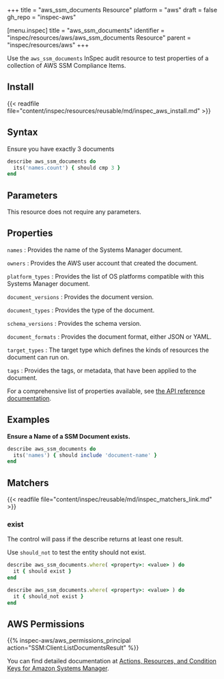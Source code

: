 +++
title = "aws_ssm_documents Resource"
platform = "aws"
draft = false
gh_repo = "inspec-aws"

[menu.inspec]
title = "aws_ssm_documents"
identifier = "inspec/resources/aws/aws_ssm_documents Resource"
parent = "inspec/resources/aws"
+++

Use the `aws_ssm_documents` InSpec audit resource to test properties of a collection of AWS SSM Compliance Items.

## Install

{{< readfile file="content/inspec/resources/reusable/md/inspec_aws_install.md" >}}

## Syntax

 Ensure you have exactly 3 documents

```ruby
describe aws_ssm_documents do
  its('names.count') { should cmp 3 }
end
```

## Parameters

This resource does not require any parameters.

## Properties

`names`
: Provides the name of the Systems Manager document.

`owners`
: Provides the AWS user account that created the document.

`platform_types`
: Provides the list of OS platforms compatible with this Systems Manager document.

`document_versions`
: Provides the document version.

`document_types`
: Provides the type of the document.

`schema_versions`
: Provides the schema version.

`document_formats`
: Provides the document format, either JSON or YAML.

`target_types`
: The target type which defines the kinds of resources the document can run on.

`tags`
: Provides the tags, or metadata, that have been applied to the document.

For a comprehensive list of properties available, see [the API reference documentation](https://docs.aws.amazon.com/systems-manager/latest/APIReference/API_DocumentDescription.html).

## Examples

**Ensure a Name of a SSM Document exists.**

```ruby
describe aws_ssm_documents do
  its('names') { should include 'document-name' }
end
```

## Matchers

{{< readfile file="content/inspec/reusable/md/inspec_matchers_link.md" >}}

### exist

The control will pass if the describe returns at least one result.

Use `should_not` to test the entity should not exist.

```ruby
describe aws_ssm_documents.where( <property>: <value> ) do
  it { should exist }
end
```

```ruby
describe aws_ssm_documents.where( <property>: <value> ) do
  it { should_not exist }
end
```

## AWS Permissions

{{% inspec-aws/aws_permissions_principal action="SSM:Client:ListDocumentsResult" %}}

You can find detailed documentation at [Actions, Resources, and Condition Keys for Amazon Systems Manager](https://docs.aws.amazon.com/IAM/latest/UserGuide/list_awssystemsmanager.html).